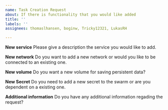 ```yaml
---
name: Task Creation Request
about: If there is functionality that you would like added
title: ''
labels: ''
assignees: thomaslhansen, boginw, Tricky12321, LukasRH

---
```


**New service**
Please give a description the service you would like to add.

**New network**
Do you want to add a new network or would you like to be connected to an existing one.

**New volume**
Do you want a new volume for saving persistent data?

**New Secret**
Do you need to add a new secret to the swarm or are you dependent on a existing one.

**Additional information**
Do you have any additional information regading the request?
